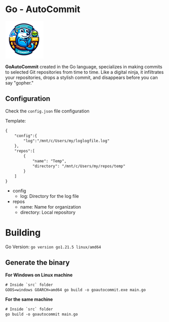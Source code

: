# Go - AutoCommit

​<img src="./_extras/logo.png" width="120px">

__GoAutoCommit__ created in the Go language, specializes in making commits to selected Git repositories from time to time. Like a digital ninja, it infiltrates your repositories, drops a stylish commit, and disappears before you can say "gopher."



## Configuration

Check the `config.json` file configuration

Template:

    {
        "config":{
            "log":"/mnt/c/Users/my/loglogfile.log"
        },
        "repos":[
            {
                "name": "Temp",
                "directory": "/mnt/c/Users/my/repos/temp"
            }
        ]    
    }

- config
  - log: Directory for the log file
- repos
  - name: Name for organization
  - directory: Local repository



# Building

Go Version: `go version go1.21.5 linux/amd64`


## Generate the binary 


__For Windows on Linux machine__

    # Inside `src` folder
    GOOS=windows GOARCH=amd64 go build -o goautocommit.exe main.go



__For the same machine__

    # Inside `src` folder
    go build -o goautocommit main.go
